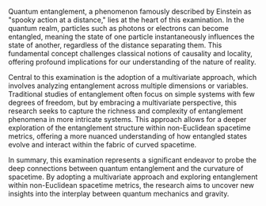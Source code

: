 Quantum entanglement, a phenomenon famously described by Einstein as "spooky action at a distance," lies at the heart of this examination. In the quantum realm, particles such as photons or electrons can become entangled, meaning the state of one particle instantaneously influences the state of another, regardless of the distance separating them. This fundamental concept challenges classical notions of causality and locality, offering profound implications for our understanding of the nature of reality. 

Central to this examination is the adoption of a multivariate approach, which involves analyzing entanglement across multiple dimensions or variables. Traditional studies of entanglement often focus on simple systems with few degrees of freedom, but by embracing a multivariate perspective, this research seeks to capture the richness and complexity of entanglement phenomena in more intricate systems. This approach allows for a deeper exploration of the entanglement structure within non-Euclidean spacetime metrics, offering a more nuanced understanding of how entangled states evolve and interact within the fabric of curved spacetime.

In summary, this examination represents a significant endeavor to probe the deep connections between quantum entanglement and the curvature of spacetime. By adopting a multivariate approach and exploring entanglement within non-Euclidean spacetime metrics, the research aims to uncover new insights into the interplay between quantum mechanics and gravity. 